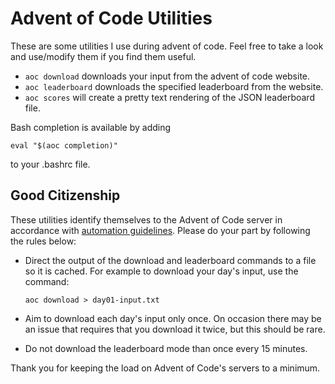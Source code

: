 # Advent of Code Utilities

These are some utilities I use during advent of code. Feel free to take a look
and use/modify them if you find them useful.

- `aoc download` downloads your input from the advent of code website.
- `aoc leaderboard` downloads the specified leaderboard from the website.
- `aoc scores` will create a pretty text rendering of the JSON leaderboard file.

Bash completion is available by adding

~~~~~
eval "$(aoc completion)"
~~~~~

to your .bashrc file.

## Good Citizenship
These utilities identify themselves to the Advent of Code server in accordance
with [automation guidelines](https://www.reddit.com/r/adventofcode/wiki/faqs/automation).
Please do your part by following the rules below:

- Direct the output of the download and leaderboard commands to a file so it is
  cached. For example to download your day's input, use the command:
  ~~~~~
  aoc download > day01-input.txt
  ~~~~~

- Aim to download each day's input only once. On occasion there may be an issue
  that requires that you download it twice, but this should be rare.
- Do not download the leaderboard mode than once every 15 minutes.

Thank you for keeping the load on Advent of Code's servers to a minimum.
